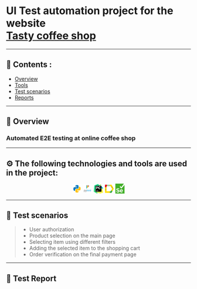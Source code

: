 # UI Test automation project for the website <br> <a target="_blank" href="https://shop.tastycoffee.ru/">Tasty coffee shop</a>

---

## :open_book: Contents :
- [Overview](#triangular_flag_on_post-Overview)
- [Tools](#gear-The-following-technologies-and-tools-are-used-in-the-project)
- [Test scenarios](#triangular_flag_on_post-Test-scenarios)
- [Reports](#triangular_flag_on_post-Test-Report)

---
## :triangular_flag_on_post: Overview
### Automated E2E testing at online coffee shop

---
## :gear: The following technologies and tools are used in the project:
<p align="center">
    <img width="5%" title="Python" src="https://github.com/Emily-code/Emily-code/blob/main/images/python.png">
    <img width="5%" title="Pytest" src="https://github.com/Emily-code/Emily-code/blob/main/images/pytest.png">
    <img width="5%" title="PyCharm" src="https://github.com/Emily-code/Emily-code/blob/main/images/pycharm.png">
    <img width="5%" title="Allure Report" src="https://github.com/Emily-code/Emily-code/blob/main/images/allure_report.png">
    <img width="5%" title="Selenium" src="https://github.com/Emily-code/Emily-code/blob/main/images/selenium.png">
</p>


---
## :triangular_flag_on_post: Test scenarios
> - User authorization
> - Product selection on the main page
> - Selecting item using different filters
> - Adding the selected item to the shopping cart 
> - Order verification on the final payment page

---
## :triangular_flag_on_post: Test Report

